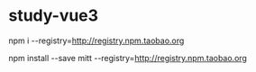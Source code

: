 # study-vue3

npm i --registry=http://registry.npm.taobao.org

npm install --save mitt --registry=http://registry.npm.taobao.org

